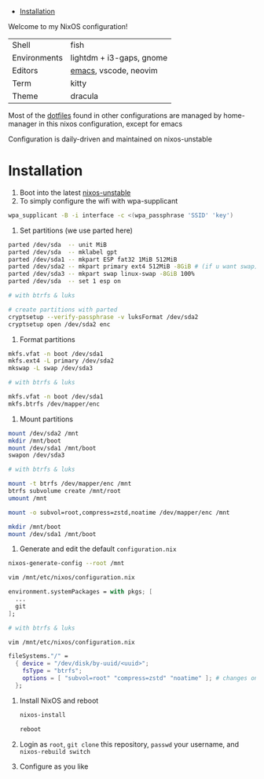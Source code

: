 - [Installation](#orgca135ea)

Welcome to my NixOS configuration!

|              |                                                                   |
|------------ |----------------------------------------------------------------- |
| Shell        | fish                                                              |
| Environments | lightdm + i3-gaps, gnome                                          |
| Editors      | [emacs](https://git.sr.ht/~haoxiangliew/.emacs.d), vscode, neovim |
| Term         | kitty                                                             |
| Theme        | dracula                                                           |

Most of the [dotfiles](https://git.sr.ht/~haoxiangliew/nixos) found in other configurations are managed by home-manager in this nixos configuration, except for emacs

Configuration is daily-driven and maintained on nixos-unstable


<a id="orgca135ea"></a>

# Installation

1.  Boot into the latest [nixos-unstable](https://channels.nixos.org/nixos-unstable/latest-nixos-minimal-x86_64-linux.iso)
2.  To simply configure the wifi with wpa-supplicant

```sh
wpa_supplicant -B -i interface -c <(wpa_passphrase 'SSID' 'key')
```

1.  Set partitions (we use parted here)

```sh
parted /dev/sda  -- unit MiB
parted /dev/sda  -- mklabel gpt
parted /dev/sda1 -- mkpart ESP fat32 1MiB 512MiB
parted /dev/sda2 -- mkpart primary ext4 512MiB -8GiB # (if u want swap)
parted /dev/sda3 -- mkpart swap linux-swap -8GiB 100%
parted /dev/sda  -- set 1 esp on

# with btrfs & luks

# create partitions with parted
cryptsetup --verify-passphrase -v luksFormat /dev/sda2
cryptsetup open /dev/sda2 enc
```

1.  Format partitions

```sh
mkfs.vfat -n boot /dev/sda1
mkfs.ext4 -L primary /dev/sda2
mkswap -L swap /dev/sda3

# with btrfs & luks

mkfs.vfat -n boot /dev/sda1
mkfs.btrfs /dev/mapper/enc
```

1.  Mount partitions

```sh
mount /dev/sda2 /mnt
mkdir /mnt/boot
mount /dev/sda1 /mnt/boot
swapon /dev/sda3

# with btrfs & luks

mount -t btrfs /dev/mapper/enc /mnt
btrfs subvolume create /mnt/root
umount /mnt

mount -o subvol=root,compress=zstd,noatime /dev/mapper/enc /mnt

mkdir /mnt/boot
mount /dev/sda1 /mnt/boot
```

1.  Generate and edit the default `configuration.nix`

```sh
nixos-generate-config --root /mnt

vim /mnt/etc/nixos/configuration.nix
```

```nix
environment.systemPackages = with pkgs; [
  ...
  git
];
```

```sh
# with btrfs & luks

vim /mnt/etc/nixos/configuration.nix
```

```nix
fileSystems."/" =
  { device = "/dev/disk/by-uuid/<uuid>";
    fsType = "btrfs";
    options = [ "subvol=root" "compress=zstd" "noatime" ]; # changes on this line
  };
```

1.  Install NixOS and reboot

    ```sh
    nixos-install

    reboot
    ```
2.  Login as `root`, `git clone` this repository, `passwd` your username, and `nixos-rebuild switch`
3.  Configure as you like